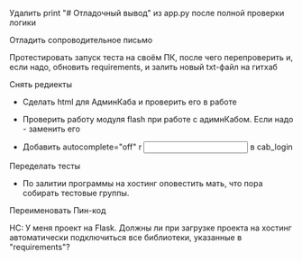 



Удалить print "# Отладочный вывод" из app.py после полной проверки логики



Отладить сопроводительное письмо

Протестировать запуск теста на своём ПК, после чего перепроверить и, если надо, обновить requirements, и залить новый txt-файл на гитхаб

Снять редиекты


- Сделать html для АдминКаба и проверить его в работе

- Проверить работу модуля flash при работе с адимнКабом. Если надо - заменить его


- Добавить autocomplete="off" r <input type="text" class="login_input" id="adminLogin" name="adminLogin" placeholder=""> в cab_login




Переделать тесты

- По залитии программы на хостинг оповестить мать, что пора собирать тестовые группы.


Переименовать Пин-код



НС: У меня проект на Flask. Должны ли при загрузке проекта на хостинг автоматически подключиться все библиотеки, указанные в "requirements"?
